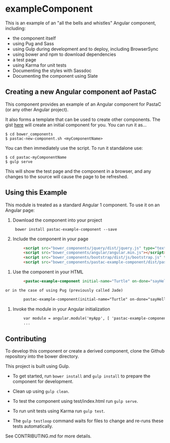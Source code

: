# exampleComponent

This is an example of an "all the bells and whistles" Angular component, including:

- the component itself
- using Pug and Sass
- using Gulp during development and to deploy, including BrowserSync
- using bower and npm to download dependencies
- a test page
- using Karma for unit tests
- Documenting the styles with Sassdoc
- Documenting the component using Slate

## Creating a new Angular component aof PastaC
This component provides an example of an Angular component for PastaC \(or any other Angular project\).

It also forms a template that can be used to create other components. The gist
[here](https://gist.github.com/philcal/1c9d9ca8694eb662f525c8d503db6b4f) will
create an initial component for you. You can run it as...

    $ cd bower_components
    $ pastac-new-component.sh <myComponentName>
    
You can then immediately use the script. To run it standalone use:

    $ cd pastac-myComponentName
    $ gulp serve

This will show the test page and the component in a browser, and any changes
to the source will cause the page to be refreshed.

## Using this Example
This module is treated as a standard Angular 1 component. To use it on an Angular page:

1. Download the component into your project

        bower install pastac-example-component --save

1. Include the component in your page

```html
        <script src="bower_components/jquery/dist/jquery.js" type="text/javascript"></script>  
        <script src="bower_components/angular/angular.min.js"></script>  
        <script src="bower_components/bootstrap/dist/js/bootstrap.js" type="text/javascript"></script>  
        <script src="bower_components/pastac-example-component/dist/pastac-example-component.js" type="text/javascript"></script>  
```

1. Use the component in your HTML

```html
        <pastac-example-component initial-name="Turtle" on-done="sayHello(name)"></pastac-example-component>  
```

    or in the case of using Pug (previously called Jade)  

```html
        pastac-example-component(initial-name="Turtle" on-done="sayHello(name)")
```

1. Invoke the module in your Angular initialization

```html
        var module = angular.module('myApp', [ 'pastac-example-component' ]);
        ...
```


## Contributing
To develop this component or create a derived component, clone the Github repository into the bower directory.

This project is built using Gulp.

- To get started, run `bower install` and `gulp install` to prepare the component for development.

- Clean up using `gulp clean`.
- To test the component using test/index.html run `gulp serve`.
- To run unit tests using Karma run `gulp test`.
- The `gulp testloop` command waits for files to change and re-runs these tests automatically.

See CONTRIBUTING.md for more details.

